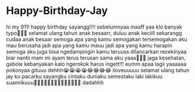 # Happy-Birthday-Jay
hi my 911!
happy birthday sayangg!!!!
sebelumnyaa maaff yaa klo banyak typo🤭😙😙
selamat ulang tahun anak besaarr, duluu anak keciill sekarangg cudaa anak besaar
semoga apa yang kamu semogakan tersemogakan
aku mau berusaha jadi apa yang kamu mauu
jadi apa yang kamu harapin
semoga aku juga bisa ngedampingin kamu teruuss
dilancarkan rezekinyaa biar nantii mam mi ayam terus terusan sama aku yaaa🥰🥰🥰
jaga kesehatan, gabole kebanyakan kalo ngerokok harus ingett!!!
eumm apaa lagii yaaaaaa
pokonyaa gituuu dehhh😭😭😭😭😂😂😂😂
iloveuuuuu
selamat ulang tahun jay ku pacarku sayangku cintaku duniaku semestaku laki lakikuu suamiikuuu🫶🏻🫶🏻🫶🏻🫶🏻🫶🏻🫶🏻🫶🏻
dadahhh
